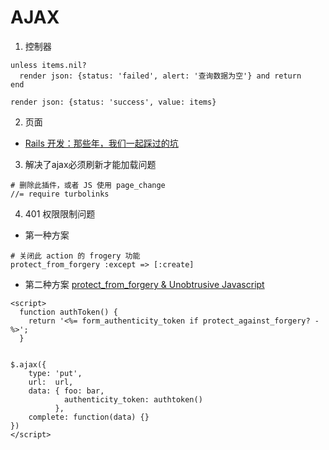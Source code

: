# AJAX
1. 控制器
```
unless items.nil?
  render json: {status: 'failed', alert: '查询数据为空'} and return
end

render json: {status: 'success', value: items}
```

2. 页面


- [Rails 开发：那些年，我们一起踩过的坑](http://talkcool.info/?p=19)

3. 解决了ajax必须刷新才能加载问题
```
# 删除此插件，或者 JS 使用 page_change
//= require turbolinks
```

4. 401 权限限制问题
- 第一种方案
```
# 关闭此 action 的 frogery 功能
protect_from_forgery :except => [:create]
```

- 第二种方案
 [protect_from_forgery & Unobtrusive Javascript](http://stackoverflow.com/questions/731504/protect-from-forgery-unobtrusive-javascript)
```
<script>
  function authToken() {
    return '<%= form_authenticity_token if protect_against_forgery? -%>';
  }


$.ajax({
    type: 'put',
    url:  url,
    data: { foo: bar,
            authenticity_token: authtoken()
          },
    complete: function(data) {}
})
</script>
```


